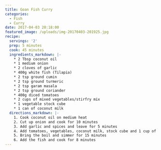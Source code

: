 ```yaml
---
title: Goan Fish Curry
categories:
  - Fish
  - Curry
date: 2017-04-03 20:18:00
featured_image: /uploads/img-20170403-201925.jpg
recipe:
  servings: '2'
  prep: 5 minutes
  cook: 45 minutes
  ingredients_markdown: |-
    * 2 Tbsp coconut oil
    * 1 medium onion
    * 2 cloves of garlic
    * 400g white fish (Tilapia)
    * 2 tsp ground cumin
    * 2 tsp ground turmeric
    * 2 tsp garam masala
    * 2 tsp ground coriander
    * 400g diced tomatoes
    * 2 cups of mixed vegetables/stirfry mix
    * 1 vegetable stock cube
    * 1 can of coconut milk
  directions_markdown: |-
    1. Cook coconut oil on medium heat
    2. Cut up onion and cook for 10 minutes
    3. Add garlic and spices and leave for 5 minutes
    4. Add tomatoes, vegetables, coconut milk, stock cube and 1 cup of water
    5. Bring the boil and simmer for 15 minutes
    6. Add the fish and cook for 8 minutes
---
```



